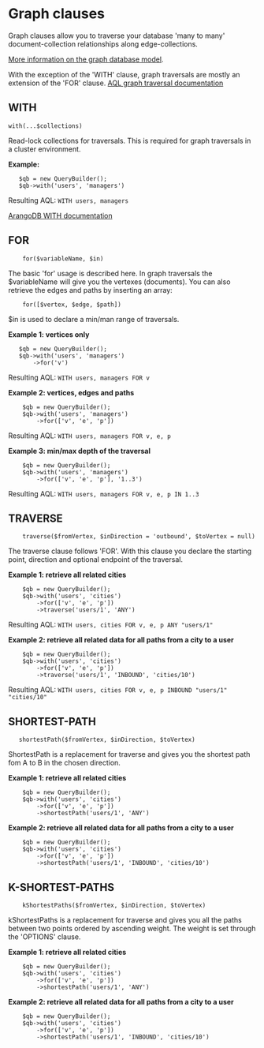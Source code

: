 # Graph clauses
Graph clauses allow you to traverse your database 'many to many' document-collection relationships 
along edge-collections.

[More information on the graph database model](https://www.arangodb.com/docs/stable/graphs.html). 

With the exception of the 'WITH' clause, graph traversals are mostly an extension of the 'FOR' clause.
[AQL graph traversal documentation](https://www.arangodb.com/docs/stable/aql/graphs.html)

 ## WITH
 ```
with(...$collections)
 ```
Read-lock collections for traversals. This is required for graph traversals in a cluster environment.

 **Example:**
 ```
    $qb = new QueryBuilder();
    $qb->with('users', 'managers')
 ``` 
Resulting AQL: `WITH users, managers`
 
[ArangoDB WITH documentation](https://www.arangodb.com/docs/stable/aql/operations-with.html)
 
## FOR
```
    for($variableName, $in)
```
The basic 'for' usage is described here. In graph traversals the $variableName will give you the vertexes (documents).
You can also retrieve the edges and paths by inserting an array:
```
    for([$vertex, $edge, $path])
```

$in is used to declare a min/man range of traversals.

**Example 1: vertices only**
 ```
    $qb = new QueryBuilder();
    $qb->with('users', 'managers')
        ->for('v')
 ``` 
Resulting AQL: `WITH users, managers FOR v`

**Example 2: vertices, edges and paths**
```
    $qb = new QueryBuilder();
    $qb->with('users', 'managers')
        ->for(['v', 'e', 'p'])
``` 
Resulting AQL: `WITH users, managers FOR v, e, p`

**Example 3: min/max depth of the traversal**
```
    $qb = new QueryBuilder();
    $qb->with('users', 'managers')
        ->for(['v', 'e', 'p'], '1..3')
``` 
Resulting AQL: `WITH users, managers FOR v, e, p IN 1..3`


## TRAVERSE
```
    traverse($fromVertex, $inDirection = 'outbound', $toVertex = null)
```
The traverse clause follows 'FOR'. With this clause you declare the starting point, direction and optional endpoint of 
the traversal.

**Example 1: retrieve all related cities**
```
    $qb = new QueryBuilder();
    $qb->with('users', 'cities')
        ->for(['v', 'e', 'p'])
        ->traverse('users/1', 'ANY')
``` 
Resulting AQL: `WITH users, cities FOR v, e, p ANY "users/1"`

**Example 2: retrieve all related data for all paths from a city to a user**
```
    $qb = new QueryBuilder();
    $qb->with('users', 'cities')
        ->for(['v', 'e', 'p'])
        ->traverse('users/1', 'INBOUND', 'cities/10')
``` 
Resulting AQL: `WITH users, cities FOR v, e, p INBOUND "users/1" "cities/10"`

## SHORTEST-PATH
```
   shortestPath($fromVertex, $inDirection, $toVertex)
```
ShortestPath is a replacement for traverse and gives you the shortest path fom A to B in the chosen direction.

**Example 1: retrieve all related cities**
```
    $qb = new QueryBuilder();
    $qb->with('users', 'cities')
        ->for(['v', 'e', 'p'])
        ->shortestPath('users/1', 'ANY')
``` 

**Example 2: retrieve all related data for all paths from a city to a user**
```
    $qb = new QueryBuilder();
    $qb->with('users', 'cities')
        ->for(['v', 'e', 'p'])
        ->shortestPath('users/1', 'INBOUND', 'cities/10')
``` 


## K-SHORTEST-PATHS
```
    kShortestPaths($fromVertex, $inDirection, $toVertex)
```
kShortestPaths is a replacement for traverse and gives you all the paths between two points ordered by ascending weight.
The weight is set through the 'OPTIONS' clause.

**Example 1: retrieve all related cities**
```
    $qb = new QueryBuilder();
    $qb->with('users', 'cities')
        ->for(['v', 'e', 'p'])
        ->shortestPath('users/1', 'ANY')
``` 

**Example 2: retrieve all related data for all paths from a city to a user**
```
    $qb = new QueryBuilder();
    $qb->with('users', 'cities')
        ->for(['v', 'e', 'p'])
        ->shortestPath('users/1', 'INBOUND', 'cities/10')
``` 
